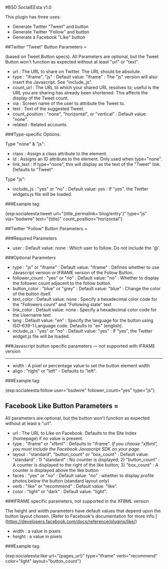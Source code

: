 #BSD SocialEEsta v1.0

This plugin has three uses:

- Generate Twitter "Tweet" and button
- Generate Twitter "Follow" and button 
- Generate a Facebook "Like" button


##Twitter "Tweet" Button Parameters =

(based on Tweet Button specs). All Parameters are optional, but the Tweet Button won't function as expected without at least "url" or "text".

- url  :  The URL to share on Twitter. The URL should be absolute.
- type  :  "iframe", "js" :  Default value: "iframe"  :  The "js" version will also insert the Javascript. See "include_js".
- count_url  :  The URL to which your shared URL resolves to; useful is the URL you are sharing has already been shortened. This affects the display of the Tweet count.
- via  :  Screen name of the user to attribute the Tweet to.
- text  :  Text of the suggested Tweet.
- count_position  :  "none", "horizontal", or "vertical"  :  Default value: "none".
- related  :  Related accounts.

###Type-specific Options:

Type "none" & "js":
- class  :  Assign a class attribute to the element. 
- id  :  Assigns an ID attribute to the  element. Only used when type="none".
- link_text  :  If type="none", this will display as the text of the "Tweet" link. Defaults to "Tweet"

Type "js":
- include_js  :  "yes" or "no"  :  Default value: yes  :  If "yes", the Twitter widgets.js file will be loaded.


###Example tag:

{exp:socialeesta:tweet url="{title_permalink='blog/entry'}" type="js" via="bsdwire" text="{title}" count_position="horizontal"}

##Twitter "Follow" Button Parameters =


###Required Parameters

- user  :   Default value: none  :  Which user to follow. Do not include the '@'.

###Optional Parameters

- type  :  "js" or "iframe"  :  Default value: "iframe"  :  Defines whether to use Javascript version or IFRAME version of the Follow Button.
- follower_count  :  "yes" or "no"  :  Default value: "no"  :  Whether to display the follower count adjacent to the follow button. 
- button_color  :  "blue" or "grey"  :  Default value: "blue"  :  Change the color of the button itself.
- text_color  :  Default value: none  :  Specify a hexadecimal color code for the "Followers count" and "Following state" text
- link_color  :  Default value: none  :  Specify a hexadecimal color code for the Username text
- lang  :  Default value: "en"  :  Specify the language for the button using ISO-639-1 Language code. Defaults to "en" (english).
- include_js  :  "yes" or "no"  :  Default value: "yes"  :  If "yes", the Twitter widget.js file will be loaded.


###Javascript button specific parameters — not supported with IFRAME version
**********************************************************************************
- width  :  A pixel or percentage value to set the button element width
- align  :  "right" or "left" - Defaults to "left".


###Example tag:

{exp:socialeesta:follow user="bsdwire" follower_count="yes" type="js"}



## Facebook Like Button Parameters =


All parameters are optional, but the button won't function as expected without at least a "url".

- url  :  The URL to Like on Facebook. Defaults to the Site Index (homepage) if no value is present.
- type  :  "iframe" or "xfbml"  :  Defaults to "iframe". *If you choose "xfbml", you must include the Facebook Javascript SDK on your page.*
- layout  :  "standard", "button_count" or "box_count"  :  Default value: "standard"  :  1) "standard" : No counter is displayed; 2) "button_count" : A counter is displayed to the right of the like button; 3) "box_count" : A counter is displayed above the like button
- faces  :  "yes" or "no"  :  Default value: "no"  :  whether to display profile photos below the button (standard layout only)
- verb  :  "like" or "recommend"  :  Default value: "like".
- color  :  "light" or "dark"  :  Default value: "light".


###IFRAME specific parameters, not supported in the XFBML version

The height and width parameters have default values that depend upon the button layout chosen. [Refer to Facebook's documentation for more info.] (https://developers.facebook.com/docs/reference/plugins/like/)

- width  :  a value in pixels
- height  :  a value in pixels
    

###Example tag: 

{exp:socialeesta:like url="{pages_url}" type="iframe" verb="recommend" color="light" layout="button_count"}